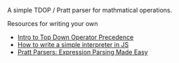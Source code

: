 A simple TDOP / Pratt parser for mathmatical operations.

Resources for writing your own

* [Intro to Top Down Operator Precedence](http://javascript.crockford.com/tdop/tdop.html)
* [How to write a simple interpreter in JS](http://www.codeproject.com/Articles/345888/How-to-write-a-simple-interpreter-in-JavaScript)
* [Pratt Parsers: Expression Parsing Made Easy](http://journal.stuffwithstuff.com/2011/03/19/pratt-parsers-expression-parsing-made-easy/)